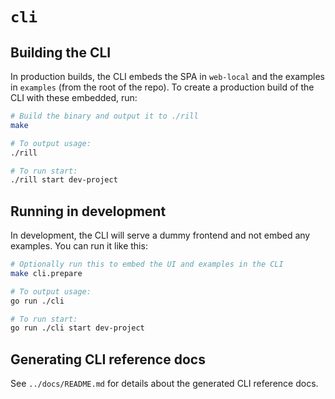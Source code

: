 # `cli`

## Building the CLI

In production builds, the CLI embeds the SPA in `web-local` and the examples in `examples` (from the root of the repo). To create a production build of the CLI with these embedded, run:
```bash
# Build the binary and output it to ./rill
make

# To output usage:
./rill

# To run start:
./rill start dev-project
```

## Running in development

In development, the CLI will serve a dummy frontend and not embed any examples. You can run it like this:
```bash
# Optionally run this to embed the UI and examples in the CLI
make cli.prepare

# To output usage:
go run ./cli

# To run start:
go run ./cli start dev-project
```

## Generating CLI reference docs

See `../docs/README.md` for details about the generated CLI reference docs.
